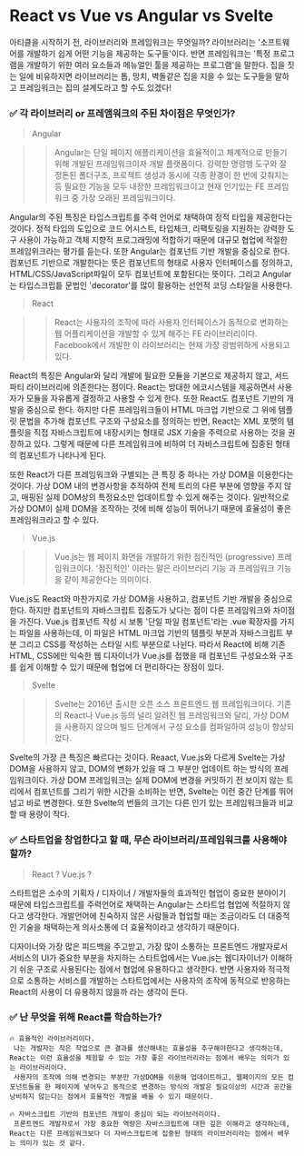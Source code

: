 # React vs Vue vs Angular vs Svelte

아티클을 시작하기 전, 라이브러리와 프레임워크는 무엇일까?
라이브러리는 '소프트웨어를 개발하기 쉽게 어떤 기능을 제공하는 도구들'이다. 반면 프레임워크는 '특정 프로그램을 개발하기 위한 여러 요소들과 메뉴얼인 툴을 제공하는 프로그램'을 말한다. 집을 짓는 일에 비유하지면 라이브러리는 톱, 망치, 벽돌같은 집을 지을 수 있는 도구들을 말하고 프레임워크는 집의 설계도라고 할 수도 있겠다!

### ✅ 각 라이브러리 or 프레앰워크의 주된 차이점은 무엇인가?

> Angular

> > Angular는 단일 페이지 애플리케이션을 효율적이고 체계적으로 만들기 위해 개발된 프레임워크이자 개발 플랫폼이다.
> > 강력한 명령행 도구와 잘 정돈된 폴더구조, 프로젝트 생성과 동시에 각종 환경이 한 번에 갖춰지는 등 필요한 기능을 모두 내장한 프레임워크이고 현재 인기있는 FE 프레임워크 중 가장 오래된 프레임워크이다.

Angular의 주된 특징은 타입스크립트를 주력 언어로 채택하여 정적 타입을 제공한다는 것이다. 정적 타입의 도입으로 코드 어시스트, 타입체크, 리팩토링을 지원하는 강력한 도구 사용이 가능하고 객체 지향적 프로그래밍에 적합하기 때문에 대규모 협업에 적절한 프레임위크라는 평가를 듣는다.
또한 Angular는 컴포넌트 기반 개발을 중심으로 한다. 컴포넌트 기반으로 개발한다는 뜻은 컴포넌트의 형태로 사용자 인터페이스를 정의하고, HTML/CSS/JavaScript파일이 모두 컴포넌트에 포함된다는 뜻이다.
그리고 Angular는 타입스크립틑 문법인 'decorator'를 많이 활용하는 선언적 코딩 스타일을 사용한다.

> React

> > React는 사용자의 조작에 따라 사용자 인터페이스가 동적으로 변화하는 웹 어플리케이션을 개발할 수 있게 해주는 FE 라이브러리이다.
> > Facebook에서 개발한 이 라이브러리는 현재 가장 광범위하게 사용되고 있다.

React의 특징은 Angular와 달리 개발에 필요한 모듈을 기본으로 제공하지 않고, 서드파티 라이브러리에 의존한다는 점이다.
React는 방대한 에코시스템을 제공하면서 사용자가 모듈을 자유롭게 결정하고 사용할 수 있게 한다.
또한 React도 컴포넌트 기반의 개발을 중심으로 한다. 하지만 다른 프레임워크들이 HTML 마크업 기반으로 그 위에 템플릿 문법을 추가해 컴포넌트 구조와 구성요소를 정의하는 반면, React는 XML 포맷의 템플릿을 직접 자바스크립트에 내장시키는 형태로 JSX 기술을 주력으로 사용하는 것을 권장하고 있다. 그렇게 때문에 다른 프레임워크에 비하여 더 자바스크립트에 집중된 형태의 컴포넌트가 나타나게 된다.

또한 React가 다른 프레임워크와 구별되는 큰 특징 중 하나는 가상 DOM을 이용한다는 것이다. 가상 DOM 내의 변경사항을 추적하여 전체 트리의 다른 부분에 영향을 주지 않고, 매핑된 실제 DOM상의 특정요소만 업데이트할 수 있게 해주는 것이다. 일반적으로 가상 DOM이 실제 DOM을 조작하는 것에 비해 성능이 뛰어나기 때문에 효율성이 좋은 프레임워크라고 할 수 있다.

> Vue.js

> > Vue.js는 웹 페이지 화면을 개발하기 위한 점진적인 (progressive) 프레임워크이다.
> > '점진적인' 이라는 말은 라이브러리 기능 과 프레임워크 기능을 같이 제공한다는 의미이다.

Vue.js도 React와 마찬가지로 가상 DOM을 사용하고, 컴포넌트 기반 개발을 중심으로 한다. 하지만 컴포넌트의 자바스크립트 집중도가 낮다는 점이 다른 프레임워크와 차이점을 가진다. Vue.js 컴포넌트 작성 시 보통 '단일 파일 컴포넌트'라는 .vue 확장자를 가지는 파일을 사용하는데, 이 파일은 HTML 마크업 기반의 템플릿 부분과 자바스크립트 부분 그리고 CSS를 작성하는 스타일 시트 부분으로 나뉜다. 따라서 React에 비해 기존 HTML, CSS에만 익숙한 웹 디자이너가 Vue.js를 접했을 때 컴포넌트 구성요소와 구조를 쉽게 이해할 수 있기 때문에 협업에 더 편리하다는 장점이 있다.

> Svelte

> > Svelte는 2016년 출시한 오픈 소스 프론트엔드 웹 프레임워크이다. 기존의 React나 Vue.js 등의 널리 알려진 웹 프레임워크와 달리, 가상 DOM을 사용하지 않으며 빌드 단계에서 구성 요소를 컴파일하여 성능이 향상되었다.

Svelte의 가장 큰 특징은 빠르다는 것이다. Reaact, Vue.js와 다르게 Svelte는 가상 DOM을 사용하지 않고, DOM의 변화가 있을 때 그 부분만 업데이트 하는 방식의 프레임워크이다.
가상 DOM 프레임워크는 실제 DOM에 변경을 커밋하기 전 보이지 않는 트리에서 컴포넌트를 그리기 위한 시간을 소비하는 반면, Svelte는 이런 중간 단계를 뛰어넘고 바로 변경한다.
또한 Svelte의 번들의 크기는 다른 인기 있는 프레임워크들과 비교할 때 용량이 작다.

### ✅ 스타트업을 창업한다고 할 때, 무슨 라이브러리/프레임워크를 사용해야 할까?

> React ? Vue.js ?

스타트업은 소수의 기획자 / 디자이너 / 개발자들의 효과적인 협업이 중요한 분야이기 때문에 타입스크립트를 주력언어로 채택하는 Angular는 스타트업 협업에 적절하지 않다고 생각한다. 개발언어에 친숙하지 않은 사람들과 협업할 때는 조금이라도 더 대중적인 기술을 채택하는게 의사소통에 더 효율적이라고 생각하기 때문이다.

디자이너와 가장 많은 피드백을 주고받고, 가장 많이 소통하는 프론트엔드 개발자로서 서비스의 UI가 중요한 부분을 차지하는 스타트업에서는 Vue.js는 웹디자이너가 이해하기 쉬운 구조로 사용된다는 점에서 협업에 유용하다고 생각한다.
반면 사용자와 적극적으로 소통하는 서비스를 개발하는 스타트업에서는 사용자의 조작에 동적으로 반응하는 React의 사용이 더 유용하지 않을까 라는 생각이 든다.

### ✅ 난 무엇을 위해 React를 학습하는가?

    🔥 효율적인 라이브러리이다.
     나는 개발자는 작은 작업으로 큰 결과를 생산해내는 효율성을 추구해야한다고 생각하는데, React는 이런 효율성을 체험할 수 있는 가장 좋은 라이브러리라는 점에서 배우는 의미가 있는 라이브러리이다.
     사용자의 조작에 의해 변경되는 부분만 가상DOM을 이용해 업데이트하고, 웹페이지의 모든 컴포넌트들을 한 페이지에 넣어두고 동적으로 변경하는 방식의 개발은 필요이상의 시간과 공간을 낭비하지 않는다는 점에서 효율적인 개발을 배울 수 있기 때문이다.

    🔥 자바스크립트 기반의 컴포넌트 개발이 중심이 되는 라이브러리이다.
     프론트엔드 개발자로서 가장 중요한 역량은 자바스크립트에 대한 깊은 이해라고 생각하는데, React는 다른 프레임워크보다 더 자바스크립트에 집중된 형태의 라이브러리라는 점에서 배우는 의미가 있는 것 같다.
